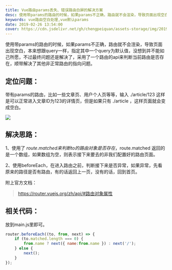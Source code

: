 ```yaml
---
title: Vue路由params丢失、错误路由白屏的解决方案
desc: 使用带params的路由的时候，如果params不正确，路由就不会渲染，导致页面出现空白，本来想跟query一样，指定其中一个query为默认值，没想到并不能如己所愿，不过最终问题还是解决了，采用了一个路由的api来判断当前路由是否存在，顺带解决了其他非正常路由的指向问题。
keywords: vue路由空白处理,vue默认params
date: 2019-02-26 13:54:00
cover: https://cdn.jsdelivr.net/gh/chengpeiquan/assets-storage/img/2019/02/1-1.jpg
---
```


使用带params的路由的时候，如果params不正确，路由就不会渲染，导致页面出现空白，本来想跟query一样，指定其中一个query为默认值，没想到并不能如己所愿，不过最终问题还是解决了，采用了一个路由的api来判断当前路由是否存在，顺带解决了其他非正常路由的指向问题。

## 定位问题：

带有params的路由，比如一些文章页、用户个人页等等，输入 ./article/123 这样是可以正常进入文章ID为123的详情页，但是如果只有 ./article ，这样页面就会变成空白。

![](https://cdn.jsdelivr.net/gh/chengpeiquan/assets-storage/img/2019/02/1.jpg)

## 解决思路：

1、使用了 $route.matched 来判断to的路由对象是否存在，$route.matched 返回的是一个数组，如果数组为空，则表示接下来要去的非我们配置好的路由页面。

2、使用beforeEach，在进入路由之前，判断接下来是否异常，如果异常，先看原来的路径是否有路由，有的话返回上一页，没有的话，回到首页。

附上官方文档：

>https://router.vuejs.org/zh/api/#路由对象属性

## 相关代码：

放到main.js里即可。

```javascript
router.beforeEach((to, from, next) => {
	if (to.matched.length === 0) {
		from.name ? next({ name:from.name }) : next('/');
	} else {
		next();
	}
});
```